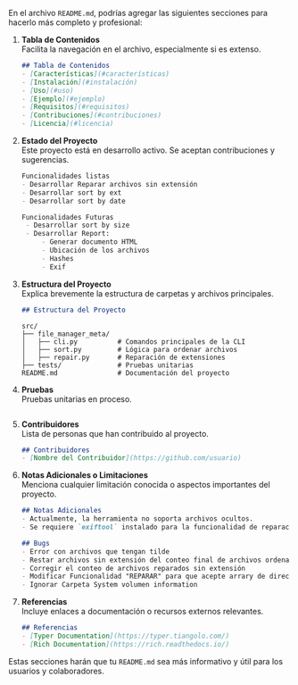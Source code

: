 En el archivo `README.md`, podrías agregar las siguientes secciones para hacerlo más completo y profesional:

1. **Tabla de Contenidos**  
   Facilita la navegación en el archivo, especialmente si es extenso.

   ```markdown
   ## Tabla de Contenidos
   - [Características](#características)
   - [Instalación](#instalación)
   - [Uso](#uso)
   - [Ejemplo](#ejemplo)
   - [Requisitos](#requisitos)
   - [Contribuciones](#contribuciones)
   - [Licencia](#licencia)
   ```

2. **Estado del Proyecto**  
   Este proyecto está en desarrollo activo. Se aceptan contribuciones y sugerencias.

   ```markdown
   Funcionalidades listas
   - Desarrollar Reparar archivos sin extensión
   - Desarrollar sort by ext
   - Desarrollar sort by date
   
   Funcionalidades Futuras
    - Desarrollar sort by size
    - Desarrollar Report: 
        - Generar documento HTML
        - Ubicación de los archivos
        - Hashes
        - Exif
    ```

3. **Estructura del Proyecto**  
   Explica brevemente la estructura de carpetas y archivos principales.

   ```markdown
   ## Estructura del Proyecto
   ```
   ```plaintext
   src/
   ├── file_manager_meta/
   │   ├── cli.py          # Comandos principales de la CLI
   │   ├── sort.py         # Lógica para ordenar archivos
   │   ├── repair.py       # Reparación de extensiones
   ├── tests/              # Pruebas unitarias
   README.md               # Documentación del proyecto
   ```

4. **Pruebas**  
   Pruebas unitarias en proceso.

   ```markdown
   
   ```

5. **Contribuidores**  
   Lista de personas que han contribuido al proyecto.

   ```markdown
   ## Contribuidores
   - [Nombre del Contribuidor](https://github.com/usuario)
   ```

6. **Notas Adicionales o Limitaciones**  
   Menciona cualquier limitación conocida o aspectos importantes del proyecto.

   ```markdown
   ## Notas Adicionales
   - Actualmente, la herramienta no soporta archivos ocultos.
   - Se requiere `exiftool` instalado para la funcionalidad de reparación.
   
   ## Bugs
   - Error con archivos que tengan tilde
   - Restar archivos sin extensión del conteo final de archivos ordenados
   - Corregir el conteo de archivos reparados sin extensión
   - Modificar Funcionalidad "REPARAR" para que acepte arrary de direcciones o archivos
   - Ignorar Carpeta System volumen information 
   ```

7. **Referencias**  
   Incluye enlaces a documentación o recursos externos relevantes.

   ```markdown
   ## Referencias
   - [Typer Documentation](https://typer.tiangolo.com/)
   - [Rich Documentation](https://rich.readthedocs.io/)
   ```

Estas secciones harán que tu `README.md` sea más informativo y útil para los usuarios y colaboradores.